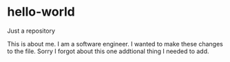 # hello-world
Just a repository

This is about me.  I am a software engineer.  I wanted to make these changes to the file.  Sorry I forgot about this one addtional thing I needed to add.
